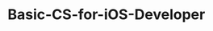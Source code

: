 # Basic-CS-for-iOS-Developer 
 

   
    
    
     
            
  
       
              
          
       
     
   
    
     
 
 
